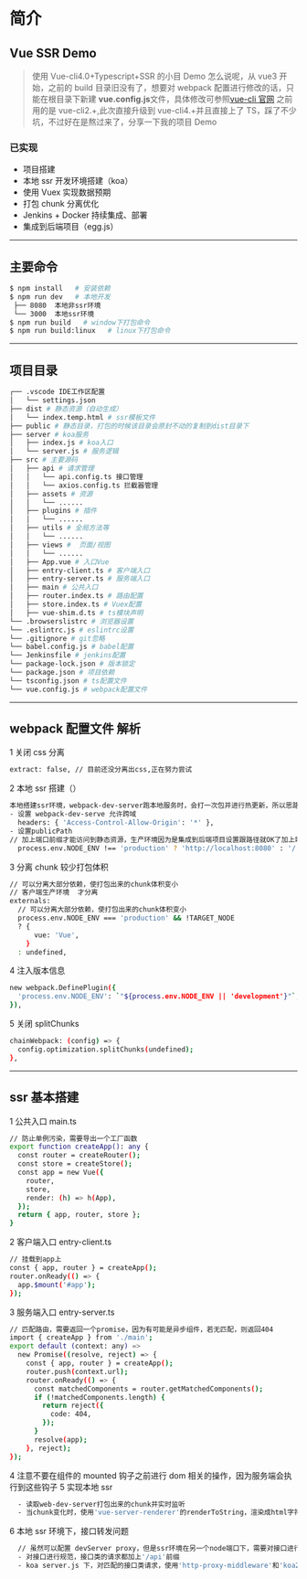 # 简介

## Vue SSR Demo

> 使用 Vue-cli4.0+Typescript+SSR 的小目 Demo
> 怎么说呢，从 vue3 开始，之前的 build 目录旧没有了，想要对 webpack 配置进行修改的话，只能在根目录下新建 **vue.config.js**文件，具体修改可参照[vue-cli 官网](https://cli.vuejs.org/)
> 之前用的是 vue-cli2.+,此次直接升级到 vue-cli4.+并且直接上了 TS，踩了不少坑，不过好在是熬过来了，分享一下我的项目 Demo

### 已实现

- 项目搭建
- 本地 ssr 开发环境搭建（koa）
- 使用 Vuex 实现数据预期
- 打包 chunk 分离优化
- Jenkins + Docker 持续集成、部署
- 集成到后端项目（egg.js）

---

## 主要命令

```bash
$ npm install   # 安装依赖
$ npm run dev   # 本地开发
 ├── 8080  本地非ssr环境
 └── 3000  本地ssr环境
$ npm run build   # window下打包命令
$ npm run build:linux   # linux下打包命令
```

---

## 项目目录

```bash
┌── .vscode IDE工作区配置
│   └── settings.json
├── dist # 静态资源（自动生成）
│   └── index.temp.html # ssr模板文件
├── public # 静态目录，打包的时候该目录会原封不动的复制到dist目录下
├── server # koa服务
│   ├── index.js # koa入口
│   └── server.js # 服务逻辑
├── src # 主要源码
│   ├── api # 请求管理
│   │   └── api.config.ts 接口管理
│   │   └── axios.config.ts 拦截器管理
│   ├── assets # 资源
│   │   └── ......
│   ├── plugins # 插件
│   │   └── ......
│   ├── utils # 全局方法等
│   │   └── ......
│   ├── views #  页面/视图
│   │   └── ......
│   ├── App.vue # 入口Vue
│   ├── entry-client.ts # 客户端入口
│   ├── entry-server.ts # 服务端入口
│   ├── main # 公共入口
│   ├── router.index.ts # 路由配置
│   ├── store.index.ts # Vuex配置
│   ├── vue-shim.d.ts # ts模块声明
└── .browserslistrc # 浏览器设置
└── .eslintrc.js # eslintrc设置
└── .gitignore # git忽略
└── babel.config.js # babel配置
└── Jenkinsfile # jenkins配置
└── package-lock.json # 版本锁定
└── package.json # 项目依赖
└── tsconfig.json # ts配置文件
└── vue.config.js # webpack配置文件
```

---

## webpack 配置文件 解析

1 关闭 css 分离

```bash
extract: false, // 目前还没分离出css,正在努力尝试
```

2 本地 ssr 搭建（）

```bash
本地搭建ssr环境，webpack-dev-server跑本地服务时，会打一次包并进行热更新，所以思路是再起一个node服务，读取监听打包的chunk文件进行ssr的操作，这里有两个点
- 设置 webpack-dev-serve 允许跨域
  headers: { 'Access-Control-Allow-Origin': '*' },
- 设置publicPath
// 加上端口前缀才能访问到静态资源，生产环境因为是集成到后端项目设置跟路径就OK了加上端口前缀才能访问到静态资源，生产环境因为是集成到后端项目设置跟路径就OK了
  process.env.NODE_ENV !== 'production' ? 'http://localhost:8080' : '/',
```

3 分离 chunk 较少打包体积

```bash
// 可以分离大部分依赖，使打包出来的chunk体积变小
// 客户端生产环境  才分离
externals:
  // 可以分离大部分依赖，使打包出来的chunk体积变小
  process.env.NODE_ENV === 'production' && !TARGET_NODE
  ? {
      vue: 'Vue',
    }
  : undefined,
```

4 注入版本信息

```bash
new webpack.DefinePlugin({
  'process.env.NODE_ENV': `"${process.env.NODE_ENV || 'development'}"`, // 注意需要用双引号包住
}),
```

5 关闭 splitChunks

```bash
chainWebpack: (config) => {
  config.optimization.splitChunks(undefined);
},
```

---

## ssr 基本搭建

1 公共入口 main.ts

```bash
// 防止单例污染，需要导出一个工厂函数
export function createApp(): any {
  const router = createRouter();
  const store = createStore();
  const app = new Vue({
    router,
    store,
    render: (h) => h(App),
  });
  return { app, router, store };
}
```

2 客户端入口 entry-client.ts

```bash
// 挂载到app上
const { app, router } = createApp();
router.onReady(() => {
  app.$mount('#app');
});
```

3 服务端入口 entry-server.ts

```bash
// 匹配路由，需要返回一个promise，因为有可能是异步组件，若无匹配，则返回404
import { createApp } from './main';
export default (context: any) =>
  new Promise((resolve, reject) => {
    const { app, router } = createApp();
    router.push(context.url);
    router.onReady(() => {
      const matchedComponents = router.getMatchedComponents();
      if (!matchedComponents.length) {
        return reject({
          code: 404,
        });
      }
      resolve(app);
    }, reject);
});
```

4 注意不要在组件的 mounted 钩子之前进行 dom 相关的操作，因为服务端会执行到这些钩子
5 实现本地 ssr

```bash
  - 读取web-dev-server打包出来的chunk并实时监听
  - 当chunk变化时，使用'vue-server-renderer'的renderToString，渲染成html字符串
```

6 本地 ssr 环境下，接口转发问题

```bash
  // 虽然可以配置 devServer proxy，但是ssr环境在另一个node端口下，需要对接口进行转发
  - 对接口进行规范，接口类的请求都加上'/api'前缀
  - koa server.js 下，对匹配的接口类请求，使用'http-proxy-middleware'和'koa2-connect'进行接口转发
```
